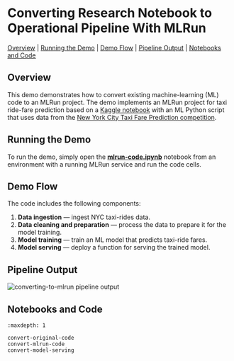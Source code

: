 # Converting Research Notebook to Operational Pipeline With MLRun

[Overview](#overview)&nbsp;| [Running the Demo](#demo-run)&nbsp;| [Demo Flow](#demo-flow)&nbsp;| [Pipeline Output](#pipeline-output)&nbsp;| [Notebooks and Code](#notebooks-and-code)

## Overview

This demo demonstrates how to convert existing machine-learning (ML) code to an MLRun project.
The demo implements an MLRun project for taxi ride-fare prediction based on a [Kaggle notebook](https://www.kaggle.com/jsylas/python-version-of-top-ten-rank-r-22-m-2-88) with an ML Python script that uses data from the [New York City Taxi Fare Prediction competition](https://www.kaggle.com/c/new-york-city-taxi-fare-prediction).

<a id="demo-run"></a>
## Running the Demo

To run the demo, simply open the [**mlrun-code.ipynb**](convert-mlrun-code.ipynb) notebook from an environment with a running MLRun service and run the code cells.

<a id="demo-flow"></a>
## Demo Flow

The code includes the following components:

1. **Data ingestion** &mdash; ingest NYC taxi-rides data.
2. **Data cleaning and preparation** &mdash; process the data to prepare it for the model training.
3. **Model training** &mdash; train an ML model that predicts taxi-ride fares.
4. **Model serving** &mdash; deploy a function for serving the trained model.

<a id="pipeline-output"></a>
## Pipeline Output

<p><img src="../_static/images/converting-to-mlrun-pipeline.png" alt="converting-to-mlrun pipeline output"/></p>

<a id="notebooks-and-code"></a>
## Notebooks and Code

```{toctree}
:maxdepth: 1

convert-original-code
convert-mlrun-code
convert-model-serving
```
